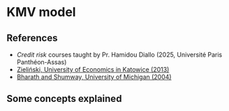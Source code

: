 # KMV model

## References
- _Credit risk_ courses taught by Pr. Hamidou Diallo (2025, Université Paris Panthéon-Assas)
- [Zieliński, University of Economics in Katowice (2013)](https://cejsh.icm.edu.pl/cejsh/element/bwmeta1.element.desklight-e6c5a7ad-d41f-4add-801b-e100432a8b90/c/8_T.Zielinski_Mertons_and_KMV_Models....pdf)
- [Bharath and Shumway, University of Michigan (2004)](https://papers.ssrn.com/sol3/Delivery.cfm?abstractid=637342)

## Some concepts explained

